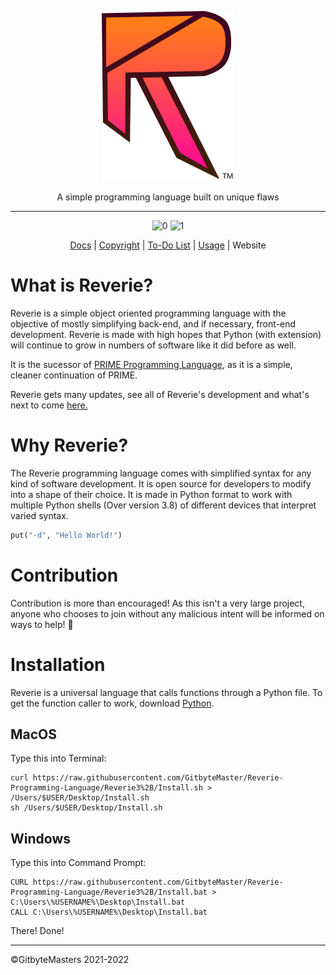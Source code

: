 <div align="center">

![logo](https://raw.githubusercontent.com/GitbyteMaster/Reverie-Programming-Language/Reverie3%2B/assets/newlogo.svg)

A simple programming language built on unique flaws

------

![0](https://img.shields.io/badge/Complete-No-red) ![1](https://img.shields.io/badge/Platforms-Unix%20%7C%20Windows-success)

[Docs]() | [Copyright](https://github.com/GitbyteMaster/Reverie-Programming-Language/blob/main/LICENSE.md) | [To-Do List](https://github.com/GitbyteMaster/Reverie-Programming-Language/blob/Reverie3%2B/TODO.md) | [Usage](https://github.com/GitbyteMaster/Reverie-Programming-Language/blob/Reverie3%2B/Usage.md) | Website

</div>



# What is Reverie?
Reverie is a simple object oriented programming language with the objective of mostly simplifying back-end, and if necessary, front-end development. Reverie is made with high hopes that Python (with extension) will continue to grow in numbers of software like it did before as well.

It is the sucessor of [PRIME Programming Language](https://github.com/GitbyteMaster/PRIME-Lang), as it is a simple, cleaner continuation of PRIME.

Reverie gets many updates, see all of Reverie's development and what's next to come [here.](https://github.com/GitbyteMaster/Reverie-Programming-Language/blob/main/TODO.md)


# Why Reverie?
The Reverie programming language comes with simplified syntax for any kind of software development. It is open source for developers to modify into a shape of their choice. It is made in Python format to work with multiple Python shells (Over version 3.8) of different devices that interpret varied syntax.

```python
put("-d", "Hello World!")
```

# Contribution
Contribution is more than encouraged! As this isn't a very large project, anyone who chooses to join without any malicious intent will be informed on ways to help! 🤩

# Installation

Reverie is a universal language that calls functions through a Python file. To get the function caller to work, download [Python](https://www.python.org/downloads/).
## MacOS
Type this into Terminal:

```shell
curl https://raw.githubusercontent.com/GitbyteMaster/Reverie-Programming-Language/Reverie3%2B/Install.sh > /Users/$USER/Desktop/Install.sh
sh /Users/$USER/Desktop/Install.sh
```
## Windows
Type this into Command Prompt:
```batch
CURL https://raw.githubusercontent.com/GitbyteMaster/Reverie-Programming-Language/Reverie3%2B/Install.bat > C:\Users\%USERNAME%\Desktop\Install.bat
CALL C:\Users\%USERNAME%\Desktop\Install.bat
```
There! Done!

---
©GitbyteMasters 2021-2022
